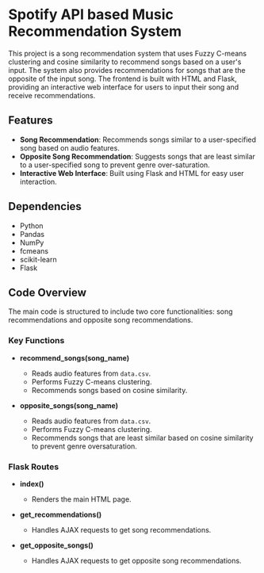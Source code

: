 # Spotify API based Music Recommendation System

This project is a song recommendation system that uses Fuzzy C-means clustering and cosine similarity to recommend songs based on a user's input. The system also provides recommendations for songs that are the opposite of the input song. The frontend is built with HTML and Flask, providing an interactive web interface for users to input their song and receive recommendations.

## Features
- **Song Recommendation**: Recommends songs similar to a user-specified song based on audio features.
- **Opposite Song Recommendation**: Suggests songs that are least similar to a user-specified song to prevent genre over-saturation.
- **Interactive Web Interface**: Built using Flask and HTML for easy user interaction.

## Dependencies
- Python 
- Pandas
- NumPy
- fcmeans
- scikit-learn
- Flask

## Code Overview
The main code is structured to include two core functionalities: song recommendations and opposite song recommendations.

### Key Functions
- **recommend_songs(song_name)**
  - Reads audio features from `data.csv`.
  - Performs Fuzzy C-means clustering.
  - Recommends songs based on cosine similarity.

- **opposite_songs(song_name)**
  - Reads audio features from `data.csv`.
  - Performs Fuzzy C-means clustering.
  - Recommends songs that are least similar based on cosine similarity to prevent genre oversaturation.

### Flask Routes
- **index()**
  - Renders the main HTML page.

- **get_recommendations()**
  - Handles AJAX requests to get song recommendations.

- **get_opposite_songs()**
  - Handles AJAX requests to get opposite song recommendations.
